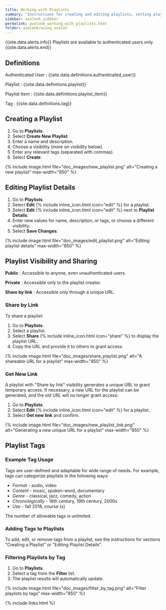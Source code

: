 ```yaml
---
title: Working with Playlists
summary: "Instructions for creating and editing playlists, setting playlist visibility, and using tags."
sidebar: avalon6_sidebar
permalink: avalon6_working_with_playlists.html
folder: avalon6/using_avalon
---
```


{{site.data.alerts.info}}
Playlists are available to authenticated users only.
{{site.data.alerts.end}}

## Definitions

Authenticated User
: {{site.data.definitions.authenticated_user}}

Playlist
: {{site.data.definitions.playlist}}

Playlist Item
: {{site.data.definitions.playlist_item}}

Tag
: {{site.data.definitions.tag}}

## Creating a Playlist

1. Go to __Playlists__.
2. Select __Create New Playlist__.
3. Enter a name and description.
4. Choose a visibility (more on visibility below).
5. Enter any relevant tags (separated with commas).
6. Select __Create__.

{% include image.html file="doc_images/new_playlist.png" alt="Creating a new playlist" max-width="850" %}

## Editing Playlist Details

1. Go to __Playlists__.
2. Select __Edit__ {% include inline_icon.html icon="edit" %} for a playlist.
3. Select __Edit__ {% include inline_icon.html icon="edit" %} next to __Playlist Details__.
4. Enter new values for name, description, or tags, or choose a different visibility.
5. Select __Save Changes__.

{% include image.html file="doc_images/edit_playlist.png" alt="Editing playlist details" max-width="850" %}

## Playlist Visibility and Sharing

__Public__
: Accessible to anyone, even unauthenticated users.

__Private__
: Accessible only to the playlist creator.

__Share by link__
: Accessible only through a unique URL.

### Share by Link

To share a playlist:

1. Go to __Playlists__. 
2. Select a playlist.
3. Select __Share__ {% include inline_icon.html icon="share" %} to display the playlist URL.
4. Copy the URL and provide it to others to grant access.

{% include image.html file="doc_images/share_playlist.png" alt="A shareable URL for a playlist" max-width="850" %}

### Get New Link

A playlist with "Share by link" visibility generates a unique URL to grant temporary access. If necessary, a new URL for the playlist can be generated, and the old URL will no longer grant access:

1. Go to __Playlists__.
2. Select __Edit__ {% include inline_icon.html icon="edit" %} for a playlist.
3. Select __Get new link__ and confirm.

{% include image.html file="doc_images/new_playlist_link.png" alt="Generating a new unique URL for a playlist" max-width="850" %}

## Playlist Tags

### Example Tag Usage

Tags are user-defined and adaptable for wide range of needs. For example, tags can categorize playlists in the following ways:

* _Format_ - audio, video
* _Content_ - music, spoken-word, documentary
* _Genre_ - classical, jazz, comedy, action
* _Chronologically_ - 18th century, 19th century, 2000s
* _Use_ - fall 2018, course (x)

The number of allowable tags is unlimited.

### Adding Tags to Playlists

To add, edit, or remove tags from a playlist, see the instructions for sections "Creating a Playlist" or "Editing Playlist Details".

### Filtering Playlists by Tag

1. Go to __Playlists__.
2. Select a tag from the __Filter__ list.
3. The playlist results will automatically update.

{% include image.html file="doc_images/filter_by_tag.png" alt="Filter playlists by tags" max-width="850" %}

{% include links.html %}